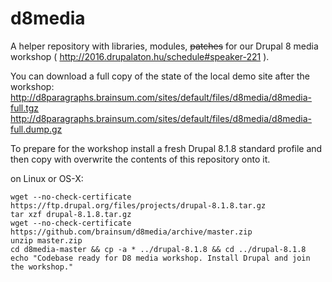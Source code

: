 # d8media

A helper repository with libraries, modules, ~~patches~~ for our Drupal 8 media workshop ( http://2016.drupalaton.hu/schedule#speaker-221 ).

You can download a full copy of the state of the local demo site after the workshop:
http://d8paragraphs.brainsum.com/sites/default/files/d8media/d8media-full.tgz
http://d8paragraphs.brainsum.com/sites/default/files/d8media/d8media-full.dump.gz

To prepare for the workshop install a fresh Drupal 8.1.8 standard profile and then copy with overwrite the contents of this repository onto it.

on Linux or OS-X:

```
wget --no-check-certificate https://ftp.drupal.org/files/projects/drupal-8.1.8.tar.gz 
tar xzf drupal-8.1.8.tar.gz
wget --no-check-certificate https://github.com/brainsum/d8media/archive/master.zip
unzip master.zip
cd d8media-master && cp -a * ../drupal-8.1.8 && cd ../drupal-8.1.8
echo "Codebase ready for D8 media workshop. Install Drupal and join the workshop."
